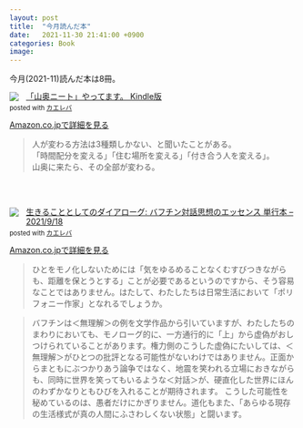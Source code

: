 ```yaml
---
layout: post
title:  "今月読んだ本"
date:   2021-11-30 21:41:00 +0900
categories: Book
image: 
---
```

今月(2021-11)読んだ本は8冊。<br>


<div class="krb-amzlt-box" style="margin-bottom:0px;"><div class="krb-amzlt-image" style="float:left;margin:0px 12px 1px 0px;"><a href="https://www.amazon.co.jp/dp/B0895WZ2BX?&linkCode=li2&tag=peipeipe-22&linkId=c0fd2e6290326f971ff934377df46c8e&language=ja_JP&ref_=as_li_ss_il" target="_blank" rel="nofollow" rel="nofollow"><img border="0" src="https://m.media-amazon.com/images/I/51ZE6j0IP4L._SL300_.jpg" ></a><img src="https://ir-jp.amazon-adsystem.com/e/ir?t=peipeipe-22&language=ja_JP&l=li2&o=9&a=B0895WZ2BX" width="1" height="1" border="0" alt="" style="border:none !important; margin:0px !important;" /></div><div class="krb-amzlt-info" style="line-height:120%; margin-bottom: 10px"><div class="krb-amzlt-name" style="margin-bottom:10px;line-height:120%"><a href="https://www.amazon.co.jp/dp/B0895WZ2BX?&linkCode=li2&tag=peipeipe-22&linkId=c0fd2e6290326f971ff934377df46c8e&language=ja_JP&ref_=as_li_ss_il" name="amazletlink" target="_blank" rel="nofollow" rel="nofollow">「山奥ニート」やってます。 Kindle版</a><div class="krb-amzlt-powered-date" style="font-size:80%;margin-top:5px;line-height:120%">posted with <a href="https://kaereba.com/wind/" title="amazlet" target="_blank" rel="nofollow" rel="nofollow">カエレバ</a></div></div><div class="krb-amzlt-detail"></div><div class="krb-amzlt-sub-info" style="float: left;"><div class="krb-amzlt-link" style="margin-top: 5px"><a href="https://www.amazon.co.jp/dp/B0895WZ2BX?&linkCode=li2&tag=peipeipe-22&linkId=c0fd2e6290326f971ff934377df46c8e&language=ja_JP&ref_=as_li_ss_il" name="amazletlink" target="_blank" rel="nofollow" rel="nofollow">Amazon.co.jpで詳細を見る</a></div></div></div><div class="krb-amzlt-footer" style="clear: left"></div></div>

<blockquote>
人が変わる方法は3種類しかない、と聞いたことがある。<br/>
「時間配分を変える」「住む場所を変える」「付き合う人を変える」。<br/>
山奥に来たら、その全部が変わる。
</blockquote>


<br/><br/>
<div class="krb-amzlt-box" style="margin-bottom:0px;"><div class="krb-amzlt-image" style="float:left;margin:0px 12px 1px 0px;"><a href="https://www.amazon.co.jp/dp/4000614908?&linkCode=li2&tag=peipeipe-22&linkId=adceaaf477d938dabf19c444e6ae2958&language=ja_JP&ref_=as_li_ss_il" target="_blank" rel="nofollow" rel="nofollow"><img border="0" src="https://m.media-amazon.com/images/I/31qmwMso4+L._SL300_.jpg" ></a><img src="https://ir-jp.amazon-adsystem.com/e/ir?t=peipeipe-22&language=ja_JP&l=li2&o=9&a=4000614908" width="1" height="1" border="0" alt="" style="border:none !important; margin:0px !important;" /></div><div class="krb-amzlt-info" style="line-height:120%; margin-bottom: 10px"><div class="krb-amzlt-name" style="margin-bottom:10px;line-height:120%"><a href="https://www.amazon.co.jp/dp/4000614908?&linkCode=li2&tag=peipeipe-22&linkId=adceaaf477d938dabf19c444e6ae2958&language=ja_JP&ref_=as_li_ss_il" name="amazletlink" target="_blank" rel="nofollow" rel="nofollow">生きることとしてのダイアローグ: バフチン対話思想のエッセンス 単行本 – 2021/9/18</a><div class="krb-amzlt-powered-date" style="font-size:80%;margin-top:5px;line-height:120%">posted with <a href="https://kaereba.com/wind/" title="amazlet" target="_blank" rel="nofollow" rel="nofollow">カエレバ</a></div></div><div class="krb-amzlt-detail"></div><div class="krb-amzlt-sub-info" style="float: left;"><div class="krb-amzlt-link" style="margin-top: 5px"><a href="https://www.amazon.co.jp/dp/4000614908?&linkCode=li2&tag=peipeipe-22&linkId=adceaaf477d938dabf19c444e6ae2958&language=ja_JP&ref_=as_li_ss_il" name="amazletlink" target="_blank" rel="nofollow" rel="nofollow">Amazon.co.jpで詳細を見る</a></div></div></div><div class="krb-amzlt-footer" style="clear: left"></div></div>

<blockquote>
ひとをモノ化しないためには「気をゆるめることなくむすびつきながらも、距離を保とうとする」ことが必要であるというのですから、そう容易なことではありません。はたして、わたしたちは日常生活において「ポリフォニー作家」となれるでしょうか。
</blockquote>
<blockquote>
バフチンは＜無理解＞の例を文学作品から引いていますが、わたしたちのまわりにおいても、モノローグ的に、一方通行的に「上」から虚偽がおしつけられていることがあります。権力側のこうした虚偽にたいしては、＜無理解＞がひとつの批評となる可能性がないわけではありません。正面からまともにぶつかりあう論争ではなく、地震を笑われる立場におきながらも、同時に世界を笑ってもいるような＜対話＞が、硬直化した世界にほんのわずかなりともひびを入れることが期待されます。
こうした可能性を秘めているのは、愚者だけにかぎりません。道化もまた、「あらゆる現存の生活様式が真の人間にふさわしくない状態」と闘います。
</blockquote>

